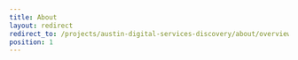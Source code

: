 ```yaml
---
title: About
layout: redirect
redirect_to: /projects/austin-digital-services-discovery/about/overview
position: 1
---
```

